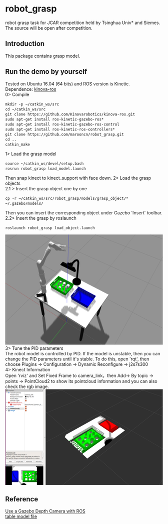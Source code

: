 # robot_grasp
robot grasp task for JCAR competition held by Tsinghua Univ* and Siemes. The source will be open after competition.
## Introduction
This package contains grasp model.

## Run the demo by yourself
Tested on Ubuntu 16.04 (64 bits) and ROS version is Kinetic. <br>
Dependence: [kinova-ros](https://github.com/Kinovarobotics/kinova-ros) <br>
0> Compile
~~~
mkdir -p ~/catkin_ws/src
cd ~/catkin_ws/src
git clone https://github.com/Kinovarobotics/kinova-ros.git 
sudo apt-get install ros-kinetic-gazebo-ros* 
sudo apt-get install ros-kinetic-gazebo-ros-control
sudo apt-get install ros-kinetic-ros-controllers*
git clone https://github.com/marooncn/robot_grasp.git
cd ..
catkin_make
~~~
1> Load the grasp model  
~~~
source ~/catkin_ws/devel/setup.bash
rosrun robot_grasp load_model.launch
~~~
Then snap kinect to kinect_support with face down.
2> Load the grasp objects <br>
2.1 > Insert the grasp object one by one
~~~
cp -r ~/catkin_ws/src/robot_grasp/models/grasp_object/* ~/.gazebo/models/
~~~
Then you can insert the corresponding object under Gazebo 'Insert' toolbar. <br>
2.2> Insert the grasp by roslaunch
~~~
roslaunch robot_grasp load_object.launch
~~~
<img alt="grasp model" src="img/model.png" width="800">
3> Tune the PID parameters <br>
The robot model is controlled by PID. If the model is unstable, then you can change the PID parameters until it's stable. To do this, open 'rqt', then choose Plugins -> Configuration -> Dynamic Reconfigure -> j2s7s300  <br>
4> Kinect Information <br>
Open 'rviz' and Set Fixed Frame to camera_link，then Add-> By topic -> points -> PointCloud2 to show its pointcloud information and you can also check the rgb image.
<img alt="rviz" src="img/rviz.png" width="800">


## Reference
[Use a Gazebo Depth Camera with ROS](http://gazebosim.org/tutorials?tut=ros_depth_camera&cat=connect_ros#View%20Depth%20Camera%20Output%20in%20RViz) <br>
[table model file](https://github.com/JenniferBuehler/jaco-arm-pkgs/tree/master/jaco_tutorial/jaco_on_table)
